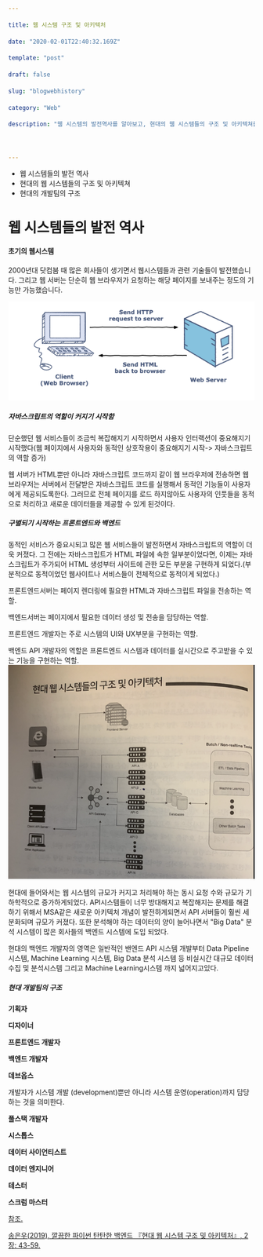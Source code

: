 ```yaml
---

title: 웹 시스템 구조 및 아키텍처 

date: "2020-02-01T22:40:32.169Z"

template: "post"

draft: false

slug: "blogwebhistory"

category: "Web"

description: "웹 시스템의 발전역사를 알아보고, 현대의 웹 시스템들의 구조 및 아키텍쳐를 알아봅시다. 그리고 요즘에 어떤 개발팀이 존재하는지 찾아보았습니다."



---
```

- 웹 시스템들의 발전 역사
- 현대의 웹 시스템들의 구조 및 아키텍쳐
- 현대의 개발팀의 구조

# **웹 시스템들의 발전 역사**

 

#### **초기의 웹시스템**

2000년대 닷컴붐 때 많은 회사들이 생기면서 웹시스템들과 관련 기술들이 발전했습니다. 그리고 웹 서버는 단순히 웹 브라우저가 요청하는 해당 페이지를 보내주는 정도의 기능만 가능했습니다.

![web(1)](/media/web1.jpg)

##### **자바스크립트의 역할이 커지기 시작함**

단순했던 웹 서비스들이 조금씩 복잡해지기 시작하면서 사용자 인터랙션이 중요해지기 시작했다(웹 페이지에서 사용자와 동적인 상호작용이 중요해지기 시작-> 자바스크립트의 역할 증가)

웹 서버가 HTML뿐만 아니라 자바스크립트 코드까지 같이 웹 브라우저에 전송하면 웹 브라우저는 서버에서 전달받은 자바스크립트 코드를 실행해서 동적인 기능들이 사용자에게 제공되도록한다. 그러므로 전체 페이지를 로드 하지않아도 사용자의 인풋들을 동적으로 처리하고 새로운 데이터들을 제공할 수 있게 된것이다.

 

##### **구별되기 시작하는 프론트엔드와 백엔드**

동적인 서비스가 중요시되고 많은 웹 서비스들이 발전하면서 자바스크립트의 역할이 더욱 커졌다. 그 전에는 자바스크립트가 HTML 파일에 속한 일부분이었다면, 이제는 자바스크립트가 주가되어 HTML 생성부터 사이트에 관한 모든 부분을 구현하게 되었다.(부분적으로 동적이었던 웹사이트나 서비스들이 전체적으로 동적이게 되었다.)



프론트엔드서버는 페이지 렌더링에 필요한 HTML과 자바스크립트 파일을 전송하는 역할.

백엔드서버는 페이지에서 필요한 데이터 생성 및 전송을 담당하는 역할.

프론트엔드 개발자는 주로 시스템의 UI와 UX부분을 구현하는 역할.

백엔드 API 개발자의 역할은 프론트엔드 시스템과 데이터를 실시간으로 주고받을 수 있는 기능을 구현하는 역할.![web(3)](/media/web2.jpg)

현대에 들어와서는 웹 시스템의 규모가 커지고 처리해야 하는 동시 요청 수와 규모가 기하학적으로 증가하게되었다. API시스템들이 너무 방대해지고 복잡해지는 문제를 해결하기 위해서 MSA같은 새로운 아키텍처 개념이 발전하게되면서 API 서버들이 훨씬 세분화되며 규모가 커졌다. 또한 분석해야 하는 데이터의 양이 늘어나면서 "Big Data" 분석 시스템이 많은 회사들의 백엔드 시스템에 도입 되었다.

현대의 백엔드 개발자의 영역은 일반적인 밴엔드 API 시스템 개발부터 Data Pipeline 시스템, Machine Learning 시스템, Big Data 분석 시스템 등 비실시간 대규모 데이터 수집 및 분석시스템 그리고 Machine Learning시스템 까지 넓어지고있다.

 

##### **현대 개발팀의 구조**

 

**기획자**

 

**디자이너**

 

**프론트엔드 개발자**

 

**백엔드 개발자**

 

**데브옵스**

개발자가 시스템 개발 (development)뿐만 아니라 시스템 운영(operation)까지 담당하는 것을 의미한다.

 

**풀스택 개발자**

 

**시스톱스**

 

**데이터 사이언티스트**

 

**데이터 엔지니어**

 

**테스터**

 

**스크럼 마스터**

 

 

 

 

 <u>참조.</u>

<u>송은우(2019), 깔끔한 파이썬 탄탄한 백엔드 『현대 웹 시스템 구조 및 아키텍처』, 2장: 43-59.</u>